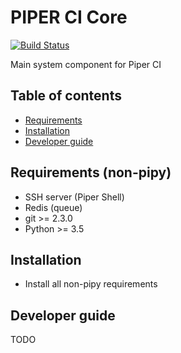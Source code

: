 # PIPER CI Core

[![Build Status](https://travis-ci.org/francma/piper-ci-driver.svg?branch=master)](https://travis-ci.org/francma/piper-ci-driver)

Main system component for Piper CI

## Table of contents

- [Requirements](#requirements-non-pipy)
- [Installation](#installation)
- [Developer guide](#developer-guide)

## Requirements (non-pipy)

* SSH server (Piper Shell)
* Redis (queue)
* git >= 2.3.0
* Python >= 3.5

## Installation

* Install all non-pipy requirements

## Developer guide

TODO